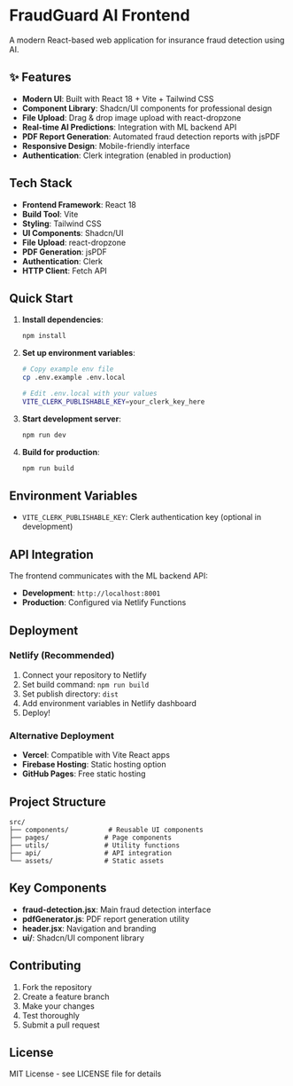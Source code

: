 # FraudGuard AI Frontend

A modern React-based web application for insurance fraud detection using AI.

## ✨ Features

- **Modern UI**: Built with React 18 + Vite + Tailwind CSS
- **Component Library**: Shadcn/UI components for professional design
- **File Upload**: Drag & drop image upload with react-dropzone
- **Real-time AI Predictions**: Integration with ML backend API
- **PDF Report Generation**: Automated fraud detection reports with jsPDF
- **Responsive Design**: Mobile-friendly interface
- **Authentication**: Clerk integration (enabled in production)

## Tech Stack

- **Frontend Framework**: React 18
- **Build Tool**: Vite
- **Styling**: Tailwind CSS
- **UI Components**: Shadcn/UI
- **File Upload**: react-dropzone
- **PDF Generation**: jsPDF
- **Authentication**: Clerk
- **HTTP Client**: Fetch API

## Quick Start

1. **Install dependencies**:
   ```bash
   npm install
   ```

2. **Set up environment variables**:
   ```bash
   # Copy example env file
   cp .env.example .env.local
   
   # Edit .env.local with your values
   VITE_CLERK_PUBLISHABLE_KEY=your_clerk_key_here
   ```

3. **Start development server**:
   ```bash
   npm run dev
   ```

4. **Build for production**:
   ```bash
   npm run build
   ```

## Environment Variables

- `VITE_CLERK_PUBLISHABLE_KEY`: Clerk authentication key (optional in development)

## API Integration

The frontend communicates with the ML backend API:

- **Development**: `http://localhost:8001`
- **Production**: Configured via Netlify Functions

## Deployment

### Netlify (Recommended)

1. Connect your repository to Netlify
2. Set build command: `npm run build`
3. Set publish directory: `dist`
4. Add environment variables in Netlify dashboard
5. Deploy!

### Alternative Deployment

- **Vercel**: Compatible with Vite React apps
- **Firebase Hosting**: Static hosting option
- **GitHub Pages**: Free static hosting

## Project Structure

```
src/
├── components/          # Reusable UI components
├── pages/              # Page components
├── utils/              # Utility functions
├── api/                # API integration
└── assets/             # Static assets
```

## Key Components

- **fraud-detection.jsx**: Main fraud detection interface
- **pdfGenerator.js**: PDF report generation utility
- **header.jsx**: Navigation and branding
- **ui/**: Shadcn/UI component library

## Contributing

1. Fork the repository
2. Create a feature branch
3. Make your changes
4. Test thoroughly
5. Submit a pull request

## License

MIT License - see LICENSE file for details
